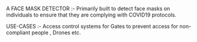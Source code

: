 A FACE MASK DETECTOR :- Primarily built to detect face masks on individuals to ensure that they are complying with COVID19 protocols.

USE-CASES :- Access control systems for Gates to prevent access for non-compliant people , Drones etc.